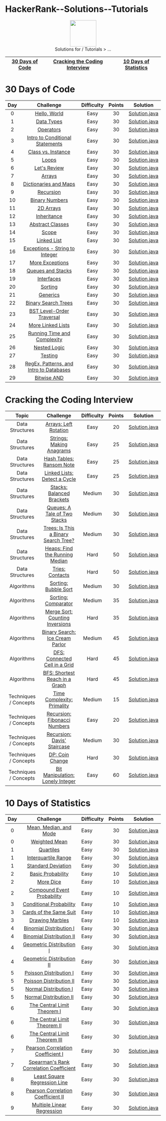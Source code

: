 # HackerRank--Solutions--Tutorials
<p align="center">
<img height=85 src="https://github.com/Jignesh-81726/HackerRank--Solutions--Tutorials/blob/master/HackerRank-Logo.png">
    <br> Solutions for  / Tutorials > ... 
</p>


| [30 Days of Code](#30-days-of-code)  | [Cracking the Coding Interview](#cracking-the-coding-interview) |  [10 Days of Statistics](#10-days-of-statistics) |
|------------------------------|----------------------------------------------------|-----------------------------------|



# 30 Days of Code
| Day |                                                Challenge                                                | Difficulty | Points |                                                                                   Solution                                                                                  |
|:---:|:-------------------------------------------------------------------------------------------------------:|:----------:|:------:|:---------------------------------------------------------------------------------------------------------------------------------------------------------------------------:|
|  0  | [Hello, World](https://www.hackerrank.com/challenges/30-hello-world)                                    |     Easy   |   30   | [Solution.java]()                       |
|  1  | [Data Types](https://www.hackerrank.com/challenges/30-data-types)                                       |     Easy   |   30   | [Solution.java]()                           |
|  2  | [Operators](https://www.hackerrank.com/challenges/30-operators)                                         |     Easy   |   30   | [Solution.java]()                              |
|  3  | [Intro to Conditional Statements](https://www.hackerrank.com/challenges/30-conditional-statements)      |     Easy   |   30   | [Solution.java]()  |
|  4  | [Class vs. Instance](https://www.hackerrank.com/challenges/30-class-vs-instance)                        |     Easy   |   30   | [Solution.java]()                 |
|  5  | [Loops](https://www.hackerrank.com/challenges/30-loops)                                                 |     Easy   |   30   | [Solution.java]()                                  |
|  6  | [Let's Review](https://www.hackerrank.com/challenges/30-review-loop)                                    |     Easy   |   30   | [Solution.java]()                         |
|  7  | [Arrays](https://www.hackerrank.com/challenges/30-arrays)                                               |     Easy   |   30   | [Solution.java]()                                 |
|  8  | [Dictionaries and Maps](https://www.hackerrank.com/challenges/30-dictionaries-and-maps)                 |     Easy   |   30   | [Solution.java]()              |
|  9  | [Recursion](https://www.hackerrank.com/challenges/30-recursion)                                         |     Easy   |   30   | [Solution.java]()                              |
|  10 | [Binary Numbers](https://www.hackerrank.com/challenges/30-binary-numbers)                               |     Easy   |   30   | [Solution.java]()                       |
|  11 | [2D Arrays](https://www.hackerrank.com/challenges/30-2d-arrays)                                         |     Easy   |   30   | [Solution.java]()                            |
|  12 | [Inheritance](https://www.hackerrank.com/challenges/30-inheritance)                                     |     Easy   |   30   | [Solution.java]()                            |
|  13 | [Abstract Classes](https://www.hackerrank.com/challenges/30-abstract-classes)                           |     Easy   |   30   | [Solution.java]()                     |
|  14 | [Scope](https://www.hackerrank.com/challenges/30-scope)                                                 |     Easy   |   30   | [Solution.java]()                                  |
|  15 | [Linked List](https://www.hackerrank.com/challenges/30-linked-list)                                     |     Easy   |   30   | [Solution.java]()                          |
|  16 | [Exceptions - String to Integer](https://www.hackerrank.com/challenges/30-exceptions-string-to-integer) |     Easy   |   30   | [Solution.java]() |
|  17 | [More Exceptions](https://www.hackerrank.com/challenges/30-more-exceptions)                             |     Easy   |   30   | [Solution.java]()                      |
|  18 | [Queues and Stacks](https://www.hackerrank.com/challenges/30-queues-stacks)                             |     Easy   |   30   | [Solution.java]()                  |
|  19 | [Interfaces](https://www.hackerrank.com/challenges/30-interfaces)                                       |     Easy   |   30   | [Solution.java]()                             |
|  20 | [Sorting](https://www.hackerrank.com/challenges/30-sorting)                                             |     Easy   |   30   | [Solution.java]()                                |
|  21 | [Generics](https://www.hackerrank.com/challenges/30-generics)                                           |     Easy   |   30   | [Solution.java]()                               |
|  22 | [Binary Search Trees](https://www.hackerrank.com/challenges/30-binary-search-trees)                     |     Easy   |   30   | [Solution.java]()                |
|  23 | [BST Level-Order Traversal](https://www.hackerrank.com/challenges/30-binary-trees)                      |     Easy   |   30   | [Solution.java]()          |
|  24 | [More Linked Lists](https://www.hackerrank.com/challenges/30-linked-list-deletion)                      |     Easy   |   30   | [Solution.java]()                  |
|  25 | [Running Time and Complexity](https://www.hackerrank.com/challenges/30-running-time-and-complexity)     |     Easy   |   30   | [Solution.java]()      |
|  26 | [Nested Logic](https://www.hackerrank.com/challenges/30-nested-logic)                                   |     Easy   |   30   | [Solution.java]()                         |
|  27 | [Testing](https://www.hackerrank.com/challenges/30-testing)                                             |     Easy   |   30   | [Solution.java]()                                |
|  28 | [RegEx, Patterns, and Intro to Databases](https://www.hackerrank.com/challenges/30-regex-patterns)                                             |     Easy   |   30   | [Solution.java]()                                |
|  29 | [Bitwise AND](https://www.hackerrank.com/challenges/330-bitwise-and)                                             |     Easy   |   30   | [Solution.java]()                                |



# Cracking the Coding Interview

|         Topic         |                                                 Challenge                                                | Difficulty | Points |                                                                                                 Solution                                                                                                 |
|:---------------------:|:--------------------------------------------------------------------------------------------------------:|:------:|:---------------:|:--------------------------------------------------------------------------------------------------------------------------------------------------------------------------------------------------------:|
|    Data Structures    | [Arrays: Left Rotation](https://www.hackerrank.com/challenges/ctci-array-left-rotation)                  | Easy |   20   | [Solution.java]()                       |
|    Data Structures    | [Strings: Making Anagrams](https://www.hackerrank.com/challenges/ctci-making-anagrams)                   | Easy |   25   | [Solution.java]()                    |
|    Data Structures    | [Hash Tables: Ransom Note](https://www.hackerrank.com/challenges/ctci-ransom-note)                       | Easy |   25   | [Solution.java]()                  |
|    Data Structures    | [Linked Lists: Detect a Cycle](https://www.hackerrank.com/challenges/ctci-linked-list-cycle)             | Easy |   25   | [Solution.java]()            |
|    Data Structures    | [Stacks: Balanced Brackets](https://www.hackerrank.com/challenges/ctci-balanced-brackets)                | Medium |   30   | [Solution.java]()                   |                                                                            
|    Data Structures    | [Queues: A Tale of Two Stacks](https://www.hackerrank.com/challenges/ctci-queue-using-two-stacks)        | Medium |   30   | [Solution.java]()           |
|    Data Structures    | [Trees: Is This a Binary Search Tree?](https://www.hackerrank.com/challenges/ctci-is-binary-search-tree) | Medium |   30   | [Solution.java]() |
|    Data Structures    | [Heaps: Find the Running Median](https://www.hackerrank.com/challenges/ctci-find-the-running-median)     | Hard |   50   | [Solution.java]()          |
|    Data Structures    | [Tries: Contacts](https://www.hackerrank.com/challenges/ctci-contacts)                                   | Hard |   50   | [Solution.java]()                               |
|       Algorithms      | [Sorting: Bubble Sort](https://www.hackerrank.com/challenges/ctci-bubble-sort)                           | Medium |   30   | [Solution.java]()                               |
|       Algorithms      | [Sorting: Comparator](https://www.hackerrank.com/challenges/ctci-comparator-sorting)                     | Medium |   35   | [Solution.java]()                                  |
|       Algorithms      | [Merge Sort: Counting Inversions](https://www.hackerrank.com/challenges/ctci-merge-sort)                 | Hard |   35   | [Solution.java]()                  |
|       Algorithms      | [Binary Search: Ice Cream Parlor](https://www.hackerrank.com/challenges/ctci-ice-cream-parlor)           | Medium |   45   | [Solution.java]()                |
|       Algorithms      | [DFS: Connected Cell in a Grid](https://www.hackerrank.com/challenges/ctci-connected-cell-in-a-grid)     | Hard |   45   | [Solution.java]()                |
|       Algorithms      | [BFS: Shortest Reach in a Graph](https://www.hackerrank.com/challenges/ctci-bfs-shortest-reach)          | Hard |   45   | [Solution.java]()               |
| Techniques / Concepts | [Time Complexity: Primality](https://www.hackerrank.com/challenges/ctci-big-o)                           | Medium |   15   | [Solution.java]()           |
| Techniques / Concepts | [Recursion: Fibonacci Numbers](https://www.hackerrank.com/challenges/ctci-fibonacci-numbers)             | Easy |   20   | [Solution.java]()         |
| Techniques / Concepts | [Recursion: Davis' Staircase](https://www.hackerrank.com/challenges/ctci-recursive-staircase)            | Medium |   30   | [Solution.java]()          |
| Techniques / Concepts | [DP: Coin Change](https://www.hackerrank.com/challenges/ctci-coin-change)                                | Hard |   30   | [Solution.java]()                      |
| Techniques / Concepts | [Bit Manipulation: Lonely Integer](https://www.hackerrank.com/challenges/ctci-lonely-integer)            | Easy |   60   | [Solution.java]()   |





# 10 Days of Statistics

| Day |                                                          Challenge                                                         | Difficulty | Points |                                                                                          Solution                                                                                         |
|:---:|:--------------------------------------------------------------------------------------------------------------------------:|:--------------|:------:|:-----------------------------------------------------------------------------------------------------------------------------------------------------------------------------------------:|
|  0  | [Mean, Median, and Mode](https://www.hackerrank.com/challenges/s10-basic-statistics)                                       | Easy |   30   | [Solution.java]()                |
|  0  | [Weighted Mean](https://www.hackerrank.com/challenges/s10-weighted-mean)                                                   | Easy |   30   | [Solution.java]()                                 |
|  1  | [Quartiles](https://www.hackerrank.com/challenges/s10-quartiles)                                                           | Easy |   30   | [Solution.java]()                                       |
|  1  | [Interquartile Range](https://www.hackerrank.com/challenges/s10-interquartile-range)                                       | Easy |   30   | [Solution.java]()                           |
|  1  | [Standard Deviation](https://www.hackerrank.com/challenges/s10-standard-deviation)                                         | Easy |   30   | [Solution.java]()                            |
|  2  | [Basic Probability](https://www.hackerrank.com/challenges/s10-mcq-1)                                                       | Easy |   10   | [Solution.java]()                                   |
|  2  | [More Dice](https://www.hackerrank.com/challenges/s10-mcq-2)                                                               | Easy |   10   | [Solution.java]()                                           |
|  2  | [Compound Event Probability](https://www.hackerrank.com/challenges/s10-mcq-3)                                              | Easy |   10   | [Solution.java]()                        |
|  3  | [Conditional Probability](https://www.hackerrank.com/challenges/s10-mcq-4)                                                 | Easy |   10   | [Solution.java]()                             |
|  3  | [Cards of the Same Suit](https://www.hackerrank.com/challenges/s10-mcq-5)                                                  | Easy |   10   | [Solution.java]()                        |
|  3  | [Drawing Marbles](https://www.hackerrank.com/challenges/s10-mcq-6)                                                         | Easy |   10   | [Solution.java](])                                     |
|  4  | [Binomial Distribution I](https://www.hackerrank.com/challenges/s10-binomial-distribution-1)                               | Easy |   30   | [Solution.java]()                     |
|  4  | [Binomial Distribution II](https://www.hackerrank.com/challenges/s10-binomial-distribution-2)                              | Easy |   30   | [Solution.java]()                    |
|  4  | [Geometric Distribution I](https://www.hackerrank.com/challenges/s10-geometric-distribution-1)                             | Easy |   30   | [Solution.java]()                    |
|  4  | [Geometric Distribution II](https://www.hackerrank.com/challenges/s10-geometric-distribution-2)                            | Easy |   30   | [Solution.java]()                   |
|  5  | [Poisson Distribution I](https://www.hackerrank.com/challenges/s10-poisson-distribution-1)                                 | Easy |   30   | [Solution.java]()                      |
|  5  | [Poisson Distribution II](https://www.hackerrank.com/challenges/s10-poisson-distribution-2)                                | Easy |   30   | [Solution.java]()                     |
|  5  | [Normal Distribution I](https://www.hackerrank.com/challenges/s10-normal-distribution-1)                                   | Easy |   30   | [Solution.java]()                       |
|  5  | [Normal Distribution II](https://www.hackerrank.com/challenges/s10-normal-distribution-2)                                  | Easy |   30   | [Solution.java]()                      |
|  6  | [The Central Limit Theorem I](https://www.hackerrank.com/challenges/s10-the-central-limit-theorem-1)                       | Easy |   30   | [Solution.java]()             |
|  6  | [The Central Limit Theorem II](https://www.hackerrank.com/challenges/s10-the-central-limit-theorem-2)                      | Easy |   30   | [Solution.java]()            |
|  6  | [The Central Limit Theorem III](https://www.hackerrank.com/challenges/s10-the-central-limit-theorem-3)                     | Easy |   30   | [Solution.java]()           |
|  7  | [Pearson Correlation Coefficient I](https://www.hackerrank.com/challenges/s10-pearson-correlation-coefficient)             | Easy |   30   | [Solution.java]()         |
|  7  | [Spearman's Rank Correlation Coefficient](https://www.hackerrank.com/challenges/s10-spearman-rank-correlation-coefficient) | Easy |   30   | [Solution.java]() |
|  8  | [Least Square Regression Line](https://www.hackerrank.com/challenges/s10-least-square-regression-line)                     | Easy |   30   | [Solution.java]()              |
|  8  | [Pearson Correlation Coefficient II](https://www.hackerrank.com/challenges/s10-mcq-7)                                      | Easy |   30   | [Solution,java]()              |
|  9  | [Multiple Linear Regression](https://www.hackerrank.com/challenges/s10-multiple-linear-regression)                         | Easy |   30   | [Solution.java]()                  |


